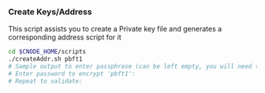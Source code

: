 ### Create Keys/Address

This script assists you to create a Private key file and generates a corresponding address script for it
``` bash
cd $CNODE_HOME/scripts
./createAddr.sh pbft1
# Sample output to enter passphrase (can be left empty, you will need this passphrase to access the key if filled):
# Enter password to encrypt 'pbft1':
# Repeat to validate:
```
